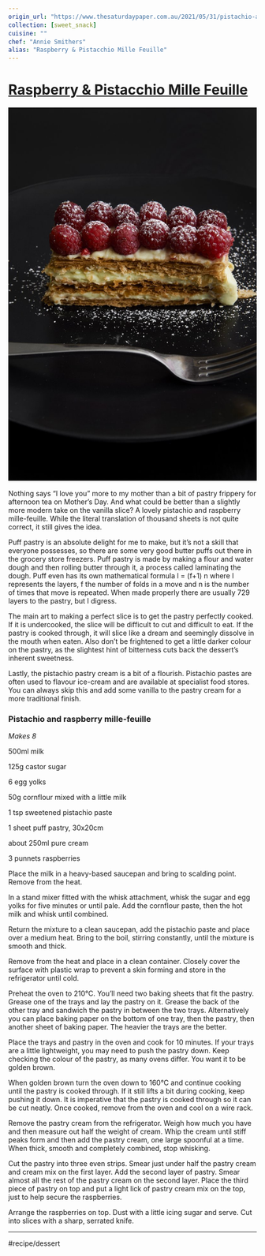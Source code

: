```yaml
---
origin_url: "https://www.thesaturdaypaper.com.au/2021/05/31/pistachio-and-raspberry-mille-feuille/162039600011592"
collection: [sweet_snack]
cuisine: ""
chef: "Annie Smithers"
alias: "Raspberry & Pistacchio Mille Feuille"
---
```

# [Raspberry & Pistacchio Mille Feuille](https://www.thesaturdaypaper.com.au/2021/05/31/pistachio-and-raspberry-mille-feuille/162039600011592)

![](../assets/6d991bf39af56389db4f310b69d93e16.png)

Nothing says “I love you” more to my mother than a bit of pastry frippery for afternoon tea on Mother’s Day. And what could be better than a slightly more modern take on the vanilla slice? A lovely pistachio and raspberry mille-feuille. While the literal translation of thousand sheets is not quite correct, it still gives the idea.

Puff pastry is an absolute delight for me to make, but it’s not a skill that everyone possesses, so there are some very good butter puffs out there in the grocery store freezers. Puff pastry is made by making a flour and water dough and then rolling butter through it, a process called laminating the dough. Puff even has its own mathematical formula l = (f+1) n where l represents the layers, f the number of folds in a move and n is the number of times that move is repeated. When made properly there are usually 729 layers to the pastry, but I digress.

The main art to making a perfect slice is to get the pastry perfectly cooked. If it is undercooked, the slice will be difficult to cut and difficult to eat. If the pastry is cooked through, it will slice like a dream and seemingly dissolve in the mouth when eaten. Also don’t be frightened to get a little darker colour on the pastry, as the slightest hint of bitterness cuts back the dessert’s inherent sweetness.

Lastly, the pistachio pastry cream is a bit of a flourish. Pistachio pastes are often used to flavour ice-cream and are available at specialist food stores. You can always skip this and add some vanilla to the pastry cream for a more traditional finish.

### Pistachio and raspberry mille-feuille
*Makes 8*

500ml milk

125g castor sugar

6 egg yolks

50g cornflour mixed with a little milk

1 tsp sweetened pistachio paste

1 sheet puff pastry, 30x20cm

about 250ml pure cream

3 punnets raspberries

Place the milk in a heavy-based saucepan and bring to scalding point. Remove from the heat.

In a stand mixer fitted with the whisk attachment, whisk the sugar and egg yolks for five minutes or until pale. Add the cornflour paste, then the hot milk and whisk until combined.

Return the mixture to a clean saucepan, add the pistachio paste and place over a medium heat. Bring to the boil, stirring constantly, until the mixture is smooth and thick.

Remove from the heat and place in a clean container. Closely cover the surface with plastic wrap to prevent a skin forming and store in the refrigerator until cold.

Preheat the oven to 210°C. You’ll need two baking sheets that fit the pastry. Grease one of the trays and lay the pastry on it. Grease the back of the other tray and sandwich the pastry in between the two trays. Alternatively you can place baking paper on the bottom of one tray, then the pastry, then another sheet of baking paper. The heavier the trays are the better.

Place the trays and pastry in the oven and cook for 10 minutes. If your trays are a little lightweight, you may need to push the pastry down. Keep checking the colour of the pastry, as many ovens differ. You want it to be golden brown.

When golden brown turn the oven down to 160°C and continue cooking until the pastry is cooked through. If it still lifts a bit during cooking, keep pushing it down. It is imperative that the pastry is cooked through so it can be cut neatly. Once cooked, remove from the oven and cool on a wire rack.

Remove the pastry cream from the refrigerator. Weigh how much you have and then measure out half the weight of cream. Whip the cream until stiff peaks form and then add the pastry cream, one large spoonful at a time. When thick, smooth and completely combined, stop whisking.

Cut the pastry into three even strips. Smear just under half the pastry cream and cream mix on the first layer. Add the second layer of pastry. Smear almost all the rest of the pastry cream on the second layer. Place the third piece of pastry on top and put a light lick of pastry cream mix on the top, just to help secure the raspberries.

Arrange the raspberries on top. Dust with a little icing sugar and serve. Cut into slices with a sharp, serrated knife.
- - - -
#recipe/dessert